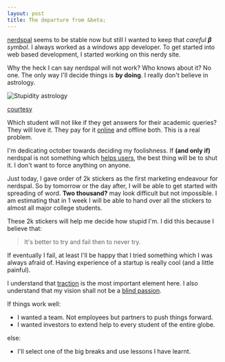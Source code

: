 ```yaml
---
layout: post
title: The departure from &beta;
---
```


[nerdspal](http://nerdspal.com/) seems to be stable now but still I wanted to keep that *careful* ***&beta;*** *symbol*. I always worked as a windows app developer. To get started into web based development, I started working on this nerdy site. 

Why the heck I can say nerdspal will not work? Who knows about it? No one. The only way I'll decide things is **by doing**. I really don't believe in astrology.

![Stupidity astrology](https://encrypted-tbn2.gstatic.com/images?q=tbn:ANd9GcSUOwD2rO1h8mQwj4ftEY6ebu43YZKPWtRp33OyWlwArn2-0k08)

[courtesy](http://memegenerator.net/instance/59902750)

Which student will not like if they get answers for their academic queries? They will love it. They pay for it [online](https://www.chegg.com/homework-help/questions-and-answers) and offline both. This is a real problem.

I'm dedicating october towards deciding my foolishness. If **(and only if)** nerdspal is not something which [helps users](http://startupclass.samaltman.com/courses/lec07/), the best thing will be to shut it. I don't want to force anything on anyone.

Just today, I gave order of 2k stickers as the first marketing endeavour for nerdspal. So by tomorrow or the day after, I will be able to get started with spreading of word. **Two thousand?** may look difficult but not impossible. I am estimating that in 1 week I will be able to hand over all the stickers to almost all major college students.

These 2k stickers will help me decide how stupid I'm. I did this because I believe that:

> It's better to try and fail then to never try.

If eventually I fail, at least I'll be happy that I tried something which I was always afraid of. Having experience of a startup is really cool (and a little painful).

I understand that [traction](https://www.quora.com/Startup-Traction/How-do-social-sites-e-g-Hunch-Foursquare-Reddit-Digg-go-from-1-to-1000K-users) is the most important element here. I also understand that my vision shall not be a [blind passion](http://www.examiner.com/article/how-blind-passion-can-lead-you-straight-off-the-cliff).

If things work well:

 - I wanted a team. Not employees but partners to push things forward.
 - I wanted investors to extend help to every student of the entire globe.

else:

 - I'll select one of the big breaks and use lessons I have learnt.

